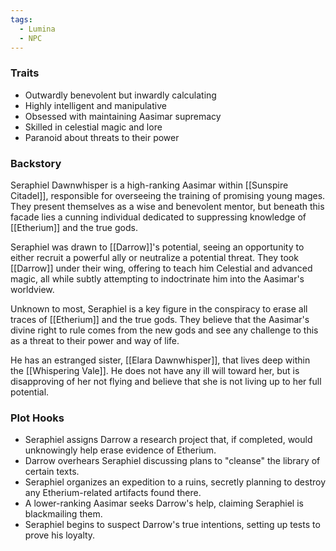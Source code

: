 ```yaml
---
tags:
  - Lumina
  - NPC
---
```

### Traits
- Outwardly benevolent but inwardly calculating
- Highly intelligent and manipulative
- Obsessed with maintaining Aasimar supremacy
- Skilled in celestial magic and lore
- Paranoid about threats to their power

### Backstory
Seraphiel Dawnwhisper is a high-ranking Aasimar within [[Sunspire Citadel]], responsible for overseeing the training of promising young mages. They present themselves as a wise and benevolent mentor, but beneath this facade lies a cunning individual dedicated to suppressing knowledge of [[Etherium]] and the true gods.

Seraphiel was drawn to [[Darrow]]'s potential, seeing an opportunity to either recruit a powerful ally or neutralize a potential threat. They took [[Darrow]] under their wing, offering to teach him Celestial and advanced magic, all while subtly attempting to indoctrinate him into the Aasimar's worldview.

Unknown to most, Seraphiel is a key figure in the conspiracy to erase all traces of [[Etherium]] and the true gods. They believe that the Aasimar's divine right to rule comes from the new gods and see any challenge to this as a threat to their power and way of life.

He has an estranged sister, [[Elara Dawnwhisper]], that lives deep within the [[Whispering Vale]]. He does not have any ill will toward her, but is disapproving of her not flying and believe that she is not living up to her full potential. 


### Plot Hooks
- Seraphiel assigns Darrow a research project that, if completed, would unknowingly help erase evidence of Etherium.
- Darrow overhears Seraphiel discussing plans to "cleanse" the library of certain texts.
- Seraphiel organizes an expedition to a ruins, secretly planning to destroy any Etherium-related artifacts found there.
- A lower-ranking Aasimar seeks Darrow's help, claiming Seraphiel is blackmailing them.
- Seraphiel begins to suspect Darrow's true intentions, setting up tests to prove his loyalty.
